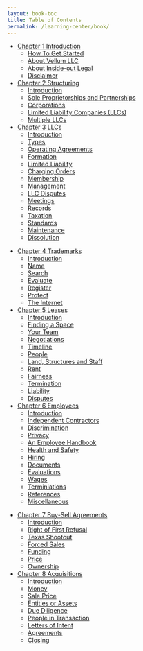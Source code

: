 ```yaml
---
layout: book-toc
title: Table of Contents
permalink: /learning-center/book/
---
```


<ul class="menu one-third first">
	<li><a href="{{ site.baseurl }}/learning-center/chapter-1/introduction/" title="How To Get Started">Chapter 1 Introduction</a>
		<ul class="submenu">
		<li><a href="{{ site.baseurl }}/learning-center/chapter-1/introduction/" title="How To Get Started">How To Get Started</a></li>
		<li><a href="{{ site.baseurl }}/learning-center/chapter-1/about-vellum/" title="About Vellum LLC">About Vellum LLC</a></li>
		<li><a href="{{ site.baseurl }}/learning-center/chapter-1/about-inside-out-legal/" title="About Inside-out Legal">About Inside-out Legal</a></li>
		<li><a href="{{ site.baseurl }}/learning-center/chapter-1/disclaimer/" title="Disclaimer">Disclaimer</a></li>
		</ul>
	</li>
	<li><a href="{{ site.baseurl }}/learning-center/chapter-2/introduction/" title="Introduction">Chapter 2 Structuring</a>
		<ul class="submenu">
		<li><a href="{{ site.baseurl }}/learning-center/chapter-2/introduction/" title="Introduction">Introduction</a></li>
		<li><a href="{{ site.baseurl }}/learning-center/chapter-2/sole-proprietorships/" title="Sole Proprietorships and Partnerships">Sole Proprietorships and Partnerships</a></li>
		<li><a href="{{ site.baseurl }}/learning-center/chapter-2/corporations/" title="Corporations">Corporations</a></li>
		<li><a href="{{ site.baseurl }}/learning-center/chapter-2/llcs/" title="Limited Liability Companies (LLCs)">Limited Liability Companies (LLCs)</a></li>
		<li><a href="{{ site.baseurl }}/learning-center/chapter-2/multiple-llcs/" title="Limited Liability Companies (LLCs)">Multiple LLCs</a></li>
		</ul>
	</li>
	<li><a href="{{ site.baseurl }}/learning-center/chapter-3/introduction/" title="Introduction">Chapter 3 LLCs</a>
		<ul class="submenu">
		<li><a href="{{ site.baseurl }}/learning-center/chapter-3/introduction/" title="Introduction">Introduction</a></li>
		<li><a href="{{ site.baseurl }}/learning-center/chapter-3/types/" title="Types">Types</a></li>
		<li><a href="{{ site.baseurl }}/learning-center/chapter-3/operating-agreements/" title="Operating Agreements">Operating Agreements</a></li>
		<li><a href="{{ site.baseurl }}/learning-center/chapter-3/formation/" title="Formation">Formation</a></li>
		<li><a href="{{ site.baseurl }}/learning-center/chapter-3/limited-liability/" title="Limited Liability">Limited Liability</a></li>
		<li><a href="{{ site.baseurl }}/learning-center/chapter-3/charging-orders/" title="Charging Orders">Charging Orders</a></li>
		<li><a href="{{ site.baseurl }}/learning-center/chapter-3/membership/" title="Membership">Membership</a></li>
		<li><a href="{{ site.baseurl }}/learning-center/chapter-3/management/" title="Management">Management</a></li>
		<li><a href="{{ site.baseurl }}/learning-center/chapter-3/llc-disputes/" title="LLC Disputes">LLC Disputes</a></li>
		<li><a href="{{ site.baseurl }}/learning-center/chapter-3/meetings/" title="Meetings">Meetings</a></li>
		<li><a href="{{ site.baseurl }}/learning-center/chapter-3/records/" title="Records">Records</a></li>
		<li><a href="{{ site.baseurl }}/learning-center/chapter-3/taxation/" title="Taxation">Taxation</a></li>
		<li><a href="{{ site.baseurl }}/learning-center/chapter-3/standards/" title="Standards">Standards</a></li>
		<li><a href="{{ site.baseurl }}/learning-center/chapter-3/maintenance/" title="Maintenance">Maintenance</a></li>
		<li><a href="{{ site.baseurl }}/learning-center/chapter-3/dissolution/" title="Dissolution">Dissolution</a></li>
		</ul>
	</li>	
</ul>

<ul class="menu one-third">
	<li><a href="{{ site.baseurl }}/learning-center/chapter-4/introduction/" title="Introduction">Chapter 4 Trademarks</a>
		<ul class="submenu">
		<li><a href="{{ site.baseurl }}/learning-center/chapter-4/introduction/" title="Introduction">Introduction</a></li>
		<li><a href="{{ site.baseurl }}/learning-center/chapter-4/name/" title="Name">Name</a></li>
		<li><a href="{{ site.baseurl }}/learning-center/chapter-4/search/" title="Search">Search</a></li>
		<li><a href="{{ site.baseurl }}/learning-center/chapter-4/evaluate/" title="Evaluate">Evaluate</a></li>
		<li><a href="{{ site.baseurl }}/learning-center/chapter-4/register/" title="Register">Register</a></li>
		<li><a href="{{ site.baseurl }}/learning-center/chapter-4/protect/" title="Protect">Protect</a></li>
		<li><a href="{{ site.baseurl }}/learning-center/chapter-4/the-internet/" title="The Internet">The Internet</a></li>
		</ul>
	</li>
	<li><a href="{{ site.baseurl }}/learning-center/chapter-5/introduction/" title="Introduction">Chapter 5 Leases</a>
		<ul class="submenu">
		<li><a href="{{ site.baseurl }}/learning-center/chapter-5/introduction/" title="Introduction">Introduction</a></li>
		<li><a href="{{ site.baseurl }}/learning-center/chapter-5/finding-a-space/" title="Finding a Space">Finding a Space</a></li>
		<li><a href="{{ site.baseurl }}/learning-center/chapter-5/your-team/" title="Your Team">Your Team</a></li>
		<li><a href="{{ site.baseurl }}/learning-center/chapter-5/negotiations/" title="Negotiations">Negotiations</a></li>
		<li><a href="{{ site.baseurl }}/learning-center/chapter-5/timeline/" title="Timeline">Timeline</a></li>
		<li><a href="{{ site.baseurl }}/learning-center/chapter-5/people/" title="People">People</a></li>
		<li><a href="{{ site.baseurl }}/learning-center/chapter-5/land-structures-staff/" title="Land, Structures and Staff">Land, Structures and Staff</a></li>
		<li><a href="{{ site.baseurl }}/learning-center/chapter-5/rent/" title="Rent">Rent</a></li>
		<li><a href="{{ site.baseurl }}/learning-center/chapter-5/fairness/" title="Fairness">Fairness</a></li>
		<li><a href="{{ site.baseurl }}/learning-center/chapter-5/termination/" title="Termination">Termination</a></li>
		<li><a href="{{ site.baseurl }}/learning-center/chapter-5/liability/" title="Liability">Liability</a></li>
		<li><a href="{{ site.baseurl }}/learning-center/chapter-5/disputes/" title="Disputes">Disputes</a></li>
		</ul>
	</li>
	<li><a href="{{ site.baseurl }}/learning-center/chapter-6/introduction/" title="Introduction">Chapter 6 Employees</a>
		<ul class="submenu">
		<li><a href="{{ site.baseurl }}/learning-center/chapter-6/introduction/" title="Introduction">Introduction</a></li>
		<li><a href="{{ site.baseurl }}/learning-center/chapter-6/independent-contractors/" title="Independent Contractors">Independent Contractors</a></li>
		<li><a href="{{ site.baseurl }}/learning-center/chapter-6/discrimination/" title="Discrimination">Discrimination</a></li>
		<li><a href="{{ site.baseurl }}/learning-center/chapter-6/privacy/" title="Privacy">Privacy</a></li>
		<li><a href="{{ site.baseurl }}/learning-center/chapter-6/employee-handbook/" title="An Employee Handbook">An Employee Handbook</a></li>
		<li><a href="{{ site.baseurl }}/learning-center/chapter-6/health-safety/" title="Health and Safety">Health and Safety</a></li>
		<li><a href="{{ site.baseurl }}/learning-center/chapter-6/hiring/" title="Hiring">Hiring</a></li>
		<li><a href="{{ site.baseurl }}/learning-center/chapter-6/documents/" title="Documents">Documents</a></li>
		<li><a href="{{ site.baseurl }}/learning-center/chapter-6/evaluations/" title="Evaluations">Evaluations</a></li>
		<li><a href="{{ site.baseurl }}/learning-center/chapter-6/wages/" title="Wages">Wages</a></li>
		<li><a href="{{ site.baseurl }}/learning-center/chapter-6/terminiations/" title="Terminiations">Terminiations</a></li>
		<li><a href="{{ site.baseurl }}/learning-center/chapter-6/references/" title="References">References</a></li>
		<li><a href="{{ site.baseurl }}/learning-center/chapter-6/miscellaneous/" title="Miscellaneous">Miscellaneous</a></li>
		</ul>
	</li>
</ul>


<ul class="menu one-third">
	<li><a href="{{ site.baseurl }}/learning-center/chapter-7/introduction/" title="Introduction">Chapter 7 Buy-Sell Agreements</a>
		<ul class="submenu">
		<li><a href="{{ site.baseurl }}/learning-center/chapter-7/introduction/" title="Introduction">Introduction</a></li>
		<li><a href="{{ site.baseurl }}/learning-center/chapter-7/right-of-first-refusal/" title="Right of First Refusal">Right of First Refusal</a></li>
		<li><a href="{{ site.baseurl }}/learning-center/chapter-7/texas-shootout/" title="Texas Shootout">Texas Shootout</a></li>
		<li><a href="{{ site.baseurl }}/learning-center/chapter-7/forced-sales/" title="Forced Sales">Forced Sales</a></li>
		<li><a href="{{ site.baseurl }}/learning-center/chapter-7/funding/" title="Funding">Funding</a></li>
		<li><a href="{{ site.baseurl }}/learning-center/chapter-7/price/" title="Price">Price</a></li>
		<li><a href="{{ site.baseurl }}/learning-center/chapter-7/ownership/" title="Ownership">Ownership</a></li>
		</ul>
	</li>
	<li><a href="{{ site.baseurl }}/learning-center/chapter-8/introduction/" title="Introduction">Chapter 8 Acquisitions</a>
		<ul class="submenu">
		<li><a href="{{ site.baseurl }}/learning-center/chapter-8/introduction/" title="Introduction">Introduction</a></li>
		<li><a href="{{ site.baseurl }}/learning-center/chapter-8/money/" title="Money">Money</a></li>
		<li><a href="{{ site.baseurl }}/learning-center/chapter-8/sale-price/" title="Sale Price">Sale Price</a></li>
		<li><a href="{{ site.baseurl }}/learning-center/chapter-8/entities-or-assets/" title="Entities or Assets">Entities or Assets</a></li>
		<li><a href="{{ site.baseurl }}/learning-center/chapter-8/due-diligence/" title="Due Diligence">Due Diligence</a></li>
		<li><a href="{{ site.baseurl }}/learning-center/chapter-8/people-in-transaction/" title="People in Transaction">People in Transaction</a></li>
		<li><a href="{{ site.baseurl }}/learning-center/chapter-8/letters-of-intent/" title="Letters of Intent">Letters of Intent</a></li>
		<li><a href="{{ site.baseurl }}/learning-center/chapter-8/agreements/" title="Agreements">Agreements</a></li>
		<li><a href="{{ site.baseurl }}/learning-center/chapter-8/closing/" title="Closing">Closing</a></li>
		</ul>
	</li>
</ul>